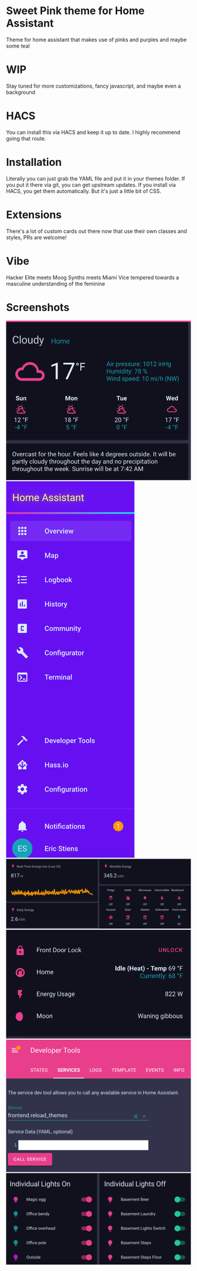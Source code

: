 # Sweet Pink theme for Home Assistant

Theme for home assistant that makes use of pinks and purples and maybe some teal

# WIP

Stay tuned for more customizations, fancy javascript, and maybe even a background

# HACS

You can install this via HACS and keep it up to date. I highly recommend going that route.

# Installation

Literally you can just grab the YAML file and put it in your themes folder. If you put it there via git, you can get upstream updates. If you install via HACS, you get them automatically. But it's just a little bit of CSS.

# Extensions

There's a lot of custom cards out there now that use their own classes and styles, PRs are welcome!

# Vibe

Hacker Elite meets Moog Synths meets Miami Vice tempered towards a masculine understanding of the feminine

# Screenshots

![alt text](https://raw.githubusercontent.com/estiens/sweet_pink_hass_theme/master/_screenshots/one.png)
![alt text](https://raw.githubusercontent.com/estiens/sweet_pink_hass_theme/master/_screenshots/two.png)
![alt text](https://raw.githubusercontent.com/estiens/sweet_pink_hass_theme/master/_screenshots/three.png)
![alt text](https://raw.githubusercontent.com/estiens/sweet_pink_hass_theme/master/_screenshots/four.png)
![alt text](https://raw.githubusercontent.com/estiens/sweet_pink_hass_theme/master/_screenshots/five.png)
![alt text](https://raw.githubusercontent.com/estiens/sweet_pink_hass_theme/master/_screenshots/seven.png)

